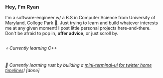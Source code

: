 ### Hey, I'm Ryan

I'm a software-engineer w/ a B.S in Computer Science from University of Maryland, College Park 🐢. Just trying to learn and build whatever interests me at any given moment!
I post little personal projects here-and-there. Don't be afraid to pop in, **offer advice**,
or just scroll by.

##

###### :star: Currently learning C++
###### :crab: Currently learning rust by building a [mini-terminal-ui for twitter home timelines](https://github.com/RyanDBurke/mini-twitter-tui)! [done]

